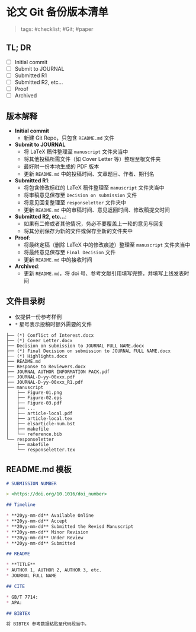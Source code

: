 #  论文 Git 备份版本清单

> tags: #checklist; #Git; #paper

## TL; DR

* [ ] Initial commit
* [ ] Submit to JOURNAL
* [ ] Submitted R1
* [ ] Submitted R2, etc...
* [ ] Proof
* [ ] Archived

## 版本解释

* **Initial commit**
  * 新建 Git Repo，只包含 `README.md` 文件
* **Submit to JOURNAL**
  * 将 LaTeX 稿件整理至 `manuscript` 文件夹当中
  * 将其他投稿所需文件（如 Cover Letter 等）整理至根文件夹
  * 最好附一份本地生成的 PDF 版本
  * 更新 `README.md` 中的投稿时间、文章题目、作者、期刊名
* **Submitted R1**:
  * 将包含修改标红的 LaTeX 稿件整理至 `manuscript` 文件夹当中
  * 将审稿意见保存至 `Decision on submission` 文件
  * 将意见回复整理至 `responseletter` 文件夹中
  * 更新 `README.md` 中的审稿时间、意见返回时间、修改稿提交时间
* **Submitted R2, etc...**:
  * 如果有二修或者其他情况，务必不要覆盖上一轮的意见与回复
  * 将其分别保存为新的文件或保存至新的文件夹中
* **Proof**:
  * 将最终定稿（删除 LaTeX 中的修改痕迹）整理至 `manuscript` 文件夹当中
  * 将最终意见保存至 `Final Decision` 文件
  * 更新 `README.md` 中的接收时间
* **Archived**:
  * 更新 `README.md`，将 doi 号、参考文献引用填写完整，并填写上线发表时间

## 文件目录树

* 仅提供一份参考样例
* `*` 星号表示投稿时额外需要的文件

```plain
├── (*) Conflict of Interest.docx
├── (*) Cover Letter.docx
├── Decision on submission to JOURNAL FULL NAME.docx
├── (*) Final Decision on submission to JOURNAL FULL NAME.docx
├── (*) Highlights.docx
├── README.md
├── Response to Reviewers.docx
├── JOURNAL AUTHOR INFORMATION PACK.pdf
├── JOURNAL-D-yy-00xxx.pdf
├── JOURNAL-D-yy-00xxx_R1.pdf
├── manuscript
│   ├── Figure-01.png
│   ├── Figure-02.eps
│   ├── Figure-03.pdf
│   ├── ...
│   ├── article-local.pdf
│   ├── article-local.tex
│   ├── elsarticle-num.bst
│   ├── makefile
│   └── reference.bib
└── responseletter
    ├── makefile
    └── responseletter.tex
```

## README.md 模板

```markdown
# SUBMISSION NUMBER

> <https://doi.org/10.1016/doi_number>

## Timeline

* **20yy-mm-dd** Available Online
* **20yy-mm-dd** Accept
* **20yy-mm-dd** Submitted the Revisd Manuscript
* **20yy-mm-dd** Minor Revision
* **20yy-mm-dd** Under Review
* **20yy-mm-dd** Submitted

## README

* **TITLE**
* AUTHOR 1, AUTHOR 2, AUTHOR 3, etc.
* JOURNAL FULL NAME

## CITE

* GB/T 7714:
* APA:

## BIBTEX

将 BIBTEX 参考数据粘贴至代码段当中。

```